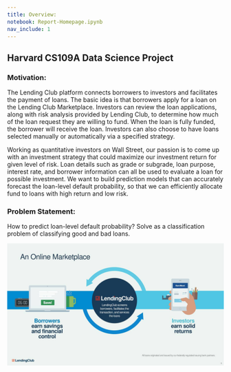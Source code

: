 ```yaml
---
title: Overview:
notebook: Report-Homepage.ipynb
nav_include: 1
---
```



## Harvard CS109A Data Science Project


### Motivation:
The Lending Club platform connects borrowers to investors and facilitates the payment of loans. The basic idea is that borrowers apply for a loan on the Lending Club Marketplace. Investors can review the loan applications, along with risk analysis provided by Lending Club, to determine how much of the loan request they are willing to fund. When the loan is fully funded, the borrower will receive the loan. Investors can also choose to have loans selected manually or automatically via a specified strategy. 

Working as quantitative investors on Wall Street, our passion is to come up with an investment strategy that could maximize our investment return for given level of risk. Loan details such as grade or subgrade, loan purpose, interest rate, and borrower information can all be used to evaluate a loan for possible investment. We want to build prediction models that can accurately forecast the loan-level default probability, so that we can efficiently allocate fund to loans with high return and low risk.


### Problem Statement:
How to predict loan-level default probability?
Solve as a classification problem of classifying good and bad loans. 


![IMUs](/Images/lending_club.jpg)



